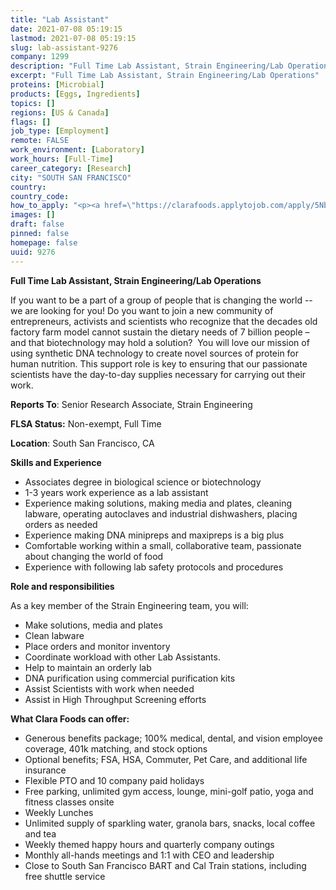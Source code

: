 ```yaml
---
title: "Lab Assistant"
date: 2021-07-08 05:19:15
lastmod: 2021-07-08 05:19:15
slug: lab-assistant-9276
company: 1299
description: "Full Time Lab Assistant, Strain Engineering/Lab Operations"
excerpt: "Full Time Lab Assistant, Strain Engineering/Lab Operations"
proteins: [Microbial]
products: [Eggs, Ingredients]
topics: []
regions: [US & Canada]
flags: []
job_type: [Employment]
remote: FALSE
work_environment: [Laboratory]
work_hours: [Full-Time]
career_category: [Research]
city: "SOUTH SAN FRANCISCO"
country: 
country_code: 
how_to_apply: "<p><a href=\"https://clarafoods.applytojob.com/apply/5NbaFaGkfC/Lab-Assistant-Strain-EngineeringLab-Operations?source=proteinreport\">https://clarafoods.applytojob.com/apply/5NbaFaGkfC/Lab-Assistant-Strain…</a></p>"
images: []
draft: false
pinned: false
homepage: false
uuid: 9276
---
```

<p><strong>Full Time Lab Assistant, Strain Engineering/Lab Operations</strong></p>
<p>If you want to be a part of a group of people that is changing the world -- we are looking for you! Do you want to join a new community of entrepreneurs, activists and scientists who recognize that the decades old factory farm model cannot sustain the dietary needs of 7 billion people – and that biotechnology may hold a solution?  You will love our mission of using synthetic DNA technology to create novel sources of protein for human nutrition. This support role is key to ensuring that our passionate scientists have the day-to-day supplies necessary for carrying out their work.</p>
<p><strong>Reports To</strong>: Senior Research Associate, Strain Engineering</p>
<p><strong>FLSA Status:</strong> Non-exempt, Full Time</p>
<p><strong>Location</strong>: South San Francisco, CA</p>
<p><strong>Skills and Experience</strong></p>
<ul>
<li>Associates degree in biological science or biotechnology</li>
<li>1-3 years work experience as a lab assistant</li>
<li>Experience making solutions, making media and plates, cleaning labware, operating autoclaves and industrial dishwashers, placing orders as needed</li>
<li>Experience making DNA minipreps and maxipreps is a big plus</li>
<li>Comfortable working within a small, collaborative team, passionate about changing the world of food</li>
<li>Experience with following lab safety protocols and procedures</li>
</ul>
<p><strong>Role and responsibilities</strong></p>
<p>As a key member of the Strain Engineering team, you will:</p>
<ul>
<li>Make solutions, media and plates</li>
<li>Clean labware </li>
<li>Place orders and monitor inventory</li>
<li>Coordinate workload with other Lab Assistants.</li>
<li>Help to maintain an orderly lab</li>
<li>DNA purification using commercial purification kits</li>
<li>Assist Scientists with work when needed</li>
<li>Assist in High Throughput Screening efforts</li>
</ul>
<p><strong>What Clara Foods can offer:</strong></p>
<ul>
<li>Generous benefits package; 100% medical, dental, and vision employee coverage, 401k matching, and stock options</li>
<li>Optional benefits; FSA, HSA, Commuter, Pet Care, and additional life insurance</li>
<li>Flexible PTO and 10 company paid holidays</li>
<li>Free parking, unlimited gym access, lounge, mini-golf patio, yoga and fitness classes onsite</li>
<li>Weekly Lunches</li>
<li>Unlimited supply of sparkling water, granola bars, snacks, local coffee and tea</li>
<li>Weekly themed happy hours and quarterly company outings</li>
<li>Monthly all-hands meetings and 1:1 with CEO and leadership</li>
<li>Close to South San Francisco BART and Cal Train stations, including free shuttle service</li>
</ul>
